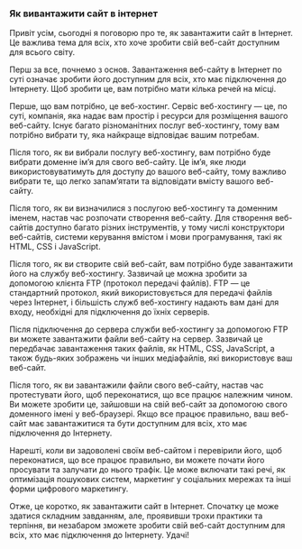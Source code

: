 ### Як вивантажити сайт в інтернет

Привіт усім, сьогодні я поговорю про те, як завантажити сайт в Інтернет. Це важлива тема для всіх, хто хоче зробити свій веб-сайт доступним для всього світу.

Перш за все, почнемо з основ. Завантаження веб-сайту в Інтернет по суті означає зробити його доступним для всіх, хто має підключення до Інтернету. Щоб зробити це, вам потрібно мати кілька речей на місці.

Перше, що вам потрібно, це веб-хостинг. Сервіс веб-хостингу — це, по суті, компанія, яка надає вам простір і ресурси для розміщення вашого веб-сайту. Існує багато різноманітних послуг веб-хостингу, тому вам потрібно вибрати ту, яка найкраще відповідає вашим потребам.

Після того, як ви вибрали послугу веб-хостингу, вам потрібно буде вибрати доменне ім’я для свого веб-сайту. Це ім’я, яке люди використовуватимуть для доступу до вашого веб-сайту, тому важливо вибрати те, що легко запам’ятати та відповідати вмісту вашого веб-сайту.

Після того, як ви визначилися з послугою веб-хостингу та доменним іменем, настав час розпочати створення веб-сайту. Для створення веб-сайтів доступно багато різних інструментів, у тому числі конструктори веб-сайтів, системи керування вмістом і мови програмування, такі як HTML, CSS і JavaScript.

Після того, як ви створите свій веб-сайт, вам потрібно буде завантажити його на службу веб-хостингу. Зазвичай це можна зробити за допомогою клієнта FTP (протокол передачі файлів). FTP — це стандартний протокол, який використовується для передачі файлів через Інтернет, і більшість служб веб-хостингу надають вам дані для входу, необхідні для підключення до їхніх серверів.

Після підключення до сервера служби веб-хостингу за допомогою FTP ви можете завантажити файли веб-сайту на сервер. Зазвичай це передбачає завантаження таких файлів, як HTML, CSS, JavaScript, а також будь-яких зображень чи інших медіафайлів, які використовує ваш веб-сайт.

Після того, як ви завантажили файли свого веб-сайту, настав час протестувати його, щоб переконатися, що все працює належним чином. Ви можете зробити це, зайшовши на свій веб-сайт за допомогою свого доменного імені у веб-браузері. Якщо все працює правильно, ваш веб-сайт має завантажитися та бути доступним для всіх, хто має підключення до Інтернету.

Нарешті, коли ви задоволені своїм веб-сайтом і перевірили його, щоб переконатися, що все працює правильно, ви можете почати його просувати та залучати до нього трафік. Це може включати такі речі, як оптимізація пошукових систем, маркетинг у соціальних мережах та інші форми цифрового маркетингу.

Отже, це коротко, як завантажити сайт в Інтернет. Спочатку це може здатися складним завданням, але, проявивши трохи практики та терпіння, ви незабаром зможете зробити свій веб-сайт доступним для всіх, хто має підключення до Інтернету. Удачі!